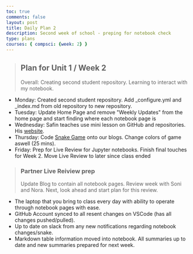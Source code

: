 ```yaml
---
toc: true
comments: false
layout: post
title: Daily Plan 2
description: Second week of school - preping for notebook check
type: plans
courses: { compsci: {week: 2} }
---
```


> ## Plan for Unit 1 / Week 2
> Overall: Creating second student repository. Learning to interact with my notebook.
- Monday: Created second student repository. Add _configure.yml and _index.md from old repository to new repository.
- Tuesday: Update Home Page and remove "Weekly Updates" from the home page and start finding where each notebook page is
- Wednesday: Safin teaches use mini lesson on GitHub and repositories. His [website](https://safinsingh.github.io/demystifying-git/).
- Thursday: Code [Snake Game](http://localhost:4200/student//2023/08/31/Snake_Game.html) onto our blogs. Change colors of game aswell (25 mins).
- Friday: Prep for Live Review for Jupyter notebooks. Finish final touches for Week 2. Move Live Review to later since class ended

> ### Partner Live Reiview prep
> Update Blog to contain all notebook pages. Review week with Soni and Nora. Next, look ahead and start plan for this review.
- The laptop that you bring to class every day with ability to operate through notebook pages with ease.
- GitHub Account synced to all resent changes on VSCode (has all changes pushed/pulled).
- Up to date on slack from any new notifications regarding notebook changes/snake. 
- Markdown table information moved into notebook. All summaries up to date and new summaries prepared for next week.